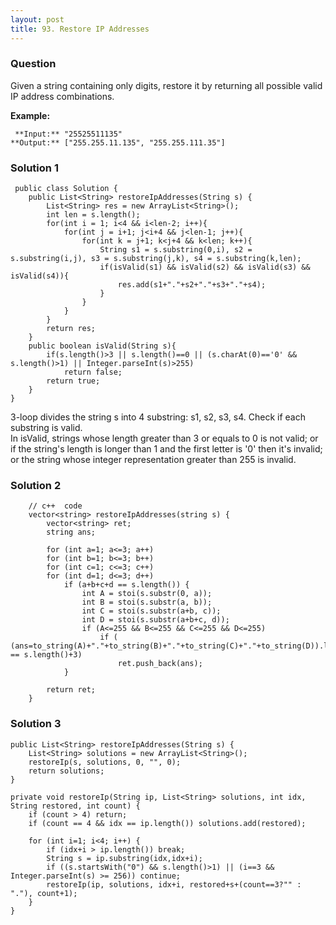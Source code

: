 ```yaml
---
layout: post
title: 93. Restore IP Addresses
---
```

### Question
Given a string containing only digits, restore it by returning all possible
valid IP address combinations.

 **Example:**

    
    
     **Input:** "25525511135"
    **Output:** ["255.255.11.135", "255.255.111.35"]
    

### Solution 1
    
    
     public class Solution {
        public List<String> restoreIpAddresses(String s) {
            List<String> res = new ArrayList<String>();
            int len = s.length();
            for(int i = 1; i<4 && i<len-2; i++){
                for(int j = i+1; j<i+4 && j<len-1; j++){
                    for(int k = j+1; k<j+4 && k<len; k++){
                        String s1 = s.substring(0,i), s2 = s.substring(i,j), s3 = s.substring(j,k), s4 = s.substring(k,len);
                        if(isValid(s1) && isValid(s2) && isValid(s3) && isValid(s4)){
                            res.add(s1+"."+s2+"."+s3+"."+s4);
                        }
                    }
                }
            }
            return res;
        }
        public boolean isValid(String s){
            if(s.length()>3 || s.length()==0 || (s.charAt(0)=='0' && s.length()>1) || Integer.parseInt(s)>255)
                return false;
            return true;
        }
    }
    

3-loop divides the string s into 4 substring: s1, s2, s3, s4. Check if each
substring is valid.  
In isValid, strings whose length greater than 3 or equals to 0 is not valid;
or if the string's length is longer than 1 and the first letter is '0' then
it's invalid; or the string whose integer representation greater than 255 is
invalid.


### Solution 2
    
    
        // c++  code
        vector<string> restoreIpAddresses(string s) {
            vector<string> ret;
            string ans;
            
            for (int a=1; a<=3; a++)
            for (int b=1; b<=3; b++)
            for (int c=1; c<=3; c++)
            for (int d=1; d<=3; d++)
                if (a+b+c+d == s.length()) {
                    int A = stoi(s.substr(0, a));
                    int B = stoi(s.substr(a, b));
                    int C = stoi(s.substr(a+b, c));
                    int D = stoi(s.substr(a+b+c, d));
                    if (A<=255 && B<=255 && C<=255 && D<=255)
                        if ( (ans=to_string(A)+"."+to_string(B)+"."+to_string(C)+"."+to_string(D)).length() == s.length()+3)
                            ret.push_back(ans);
                }    
            
            return ret;
        }


### Solution 3
    
    
    public List<String> restoreIpAddresses(String s) {
        List<String> solutions = new ArrayList<String>();
        restoreIp(s, solutions, 0, "", 0);
        return solutions;
    }
    
    private void restoreIp(String ip, List<String> solutions, int idx, String restored, int count) {
        if (count > 4) return;
        if (count == 4 && idx == ip.length()) solutions.add(restored);
        
        for (int i=1; i<4; i++) {
            if (idx+i > ip.length()) break;
            String s = ip.substring(idx,idx+i);
            if ((s.startsWith("0") && s.length()>1) || (i==3 && Integer.parseInt(s) >= 256)) continue;
            restoreIp(ip, solutions, idx+i, restored+s+(count==3?"" : "."), count+1);
        }
    }



